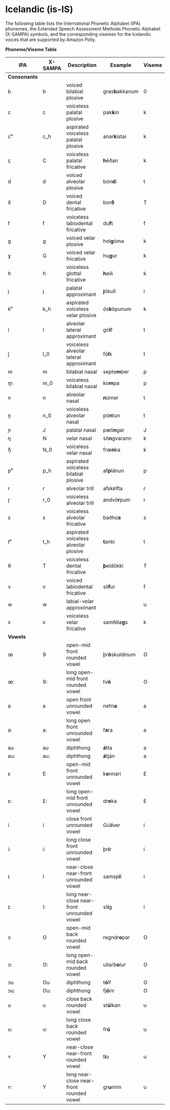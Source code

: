 # Icelandic \(is\-IS\)<a name="ph-table-icelandic"></a>

The following table lists the International Phonetic Alphabet \(IPA\) phonemes, the Extended Speech Assessment Methods Phonetic Alphabet \(X\-SAMPA\) symbols, and the corresponding visemes for the Icelandic voices that are supported by Amazon Polly\.


**Phoneme/Viseme Table**  

| IPA | X\-SAMPA | Description | Example | Viseme | 
| --- | --- | --- | --- | --- | 
|  **Consonants**  | 
| b | b | voiced bilabial plosive | gras**b**akkanum | 0 | 
| c | c | voiceless palatal plosive | pak**k**in | k | 
| cʰ | c\_h | aspirated voiceless palatal plosive | anar**k**istai | k | 
| ç | C | voiceless palatal fricative | **h**éðan | k | 
| d | d | voiced alveolar plosive | bón**d**i | t | 
| ð | D | voiced dental fricative | bor**ð** | T | 
| f | f | voiceless labiodental fricative | du**f**t | f | 
| g | g | voiced velar plosive | hol**g**óma | k | 
| ɣ | G | voiced velar fricative | hu**g**ur | k | 
| h | h | voiceless glottal fricative | **h**eili | k | 
| j | j | palatal approximant | **j**ökull | i | 
| kʰ | k\_h | aspirated voiceless velar plosive | ós**k**öpunum | k | 
| l | l | alveolar lateral approximant | gó**l**f | t | 
| l̥ | l\_0 | voiceless alveolar lateral approximant | fó**l**k | t | 
| m | m | bilabial nasal | septe**m**ber | p | 
| m̥ | m\_0 | voiceless bilabial nasal | ko**m**pa | p | 
| n | n | alveolar nasal | **n**úmer | t | 
| n̥ | n\_0 | voiceless alveolar nasal | pö**n**tun | t | 
| ɲ | J | palatal nasal | pæli**n**gar | J | 
| ŋ | N | velar nasal | sö**n**gvarann | k | 
| ŋ̊ | N\_0 | voiceless velar nasal | fræ**n**ka | k | 
| pʰ | p\_h | aspirated voiceless bilabial plosive | af**p**lánun | p | 
| r | r | alveolar trill | afsk**r**ifta | r | 
| r̥ | r\_0 | voiceless alveolar trill | andvö**r**pum | r | 
| s | s | voiceless alveolar fricative | baðhú**s** | s | 
| tʰ | t\_h | aspirated voiceless alveolar plosive | **t**anki | t | 
| θ | T | voiceless dental fricative | **þ**eldökki | T | 
| v | v | voiced labiodental fricative | sil**f**ur | f | 
| w | w | labial\-velar approximant |  | u | 
| x | x | voiceless velar fricative | samféla**g**s | k | 
|  **Vowels**  | 
| œ | 9 | open\-mid front rounded vowel | þr**ö**skuldinum | O | 
| œː | 9: | long open\-mid front rounded vowel | tv**ö** | O | 
| a | a | open front unrounded vowel | nefn**a** | a | 
| a: | a: | long open front unrounded vowel | f**a**ra | a | 
| au | au | diphthong | **á**tta | a | 
| au: | au: | diphthong | **á**tján | a | 
| ɛ | E | open\-mid front unrounded vowel | k**e**nnari | E | 
| ɛ: | E: | long open\-mid front unrounded vowel | dr**e**ka | E | 
| i | i | close front unrounded vowel | Gúl**í**ver | i | 
| i: | i: | long close front unrounded vowel | þr**í**r | i | 
| ɪ | I | near\-close near\-front unrounded vowel | samsp**i**l | i | 
| ɪ: | I: | long near\-close near\-front unrounded vowel | st**i**g | i | 
| ɔ | O | open\-mid back rounded vowel | regndr**o**par | O | 
| ɔ: | O: | long open\-mid back rounded vowel | ullarb**o**lur | O | 
| ɔu | Ou | diphthong | t**ó**lf | O | 
| ɔu: | Ou: | diphthong | fj**ó**rir | O | 
| u | u | close back rounded vowel | st**ú**lkan | u | 
| u: | u: | long close back rounded vowel | fr**ú** | u | 
| ʏ | Y | near\-close near\-front rounded vowel | t**í**u | u | 
| ʏ: | Y | long near\-close near\-front rounded vowel | gr**u**ninn | u | 